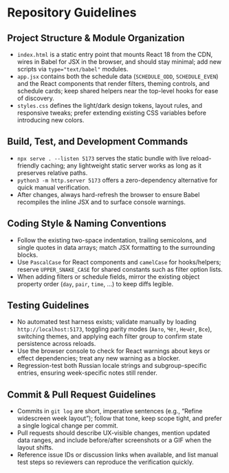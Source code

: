 # Repository Guidelines

## Project Structure & Module Organization
- `index.html` is a static entry point that mounts React 18 from the CDN, wires in Babel for JSX in the browser, and should stay minimal; add new scripts via `type="text/babel"` modules.
- `app.jsx` contains both the schedule data (`SCHEDULE_ODD`, `SCHEDULE_EVEN`) and the React components that render filters, theming controls, and schedule cards; keep shared helpers near the top-level hooks for ease of discovery.
- `styles.css` defines the light/dark design tokens, layout rules, and responsive tweaks; prefer extending existing CSS variables before introducing new colors.

## Build, Test, and Development Commands
- `npx serve . --listen 5173` serves the static bundle with live reload-friendly caching; any lightweight static server works as long as it preserves relative paths.
- `python3 -m http.server 5173` offers a zero-dependency alternative for quick manual verification.
- After changes, always hard-refresh the browser to ensure Babel recompiles the inline JSX and to surface console warnings.

## Coding Style & Naming Conventions
- Follow the existing two-space indentation, trailing semicolons, and single quotes in data arrays; match JSX formatting to the surrounding blocks.
- Use `PascalCase` for React components and `camelCase` for hooks/helpers; reserve `UPPER_SNAKE_CASE` for shared constants such as filter option lists.
- When adding filters or schedule fields, mirror the existing object property order (`day`, `pair`, `time`, …) to keep diffs legible.

## Testing Guidelines
- No automated test harness exists; validate manually by loading `http://localhost:5173`, toggling parity modes (`Авто`, `Чёт`, `Нечёт`, `Все`), switching themes, and applying each filter group to confirm state persistence across reloads.
- Use the browser console to check for React warnings about keys or effect dependencies; treat any new warning as a blocker.
- Regression-test both Russian locale strings and subgroup-specific entries, ensuring week-specific notes still render.

## Commit & Pull Request Guidelines
- Commits in `git log` are short, imperative sentences (e.g., “Refine widescreen week layout”); follow that tone, keep scope tight, and prefer a single logical change per commit.
- Pull requests should describe UX-visible changes, mention updated data ranges, and include before/after screenshots or a GIF when the layout shifts.
- Reference issue IDs or discussion links when available, and list manual test steps so reviewers can reproduce the verification quickly.
